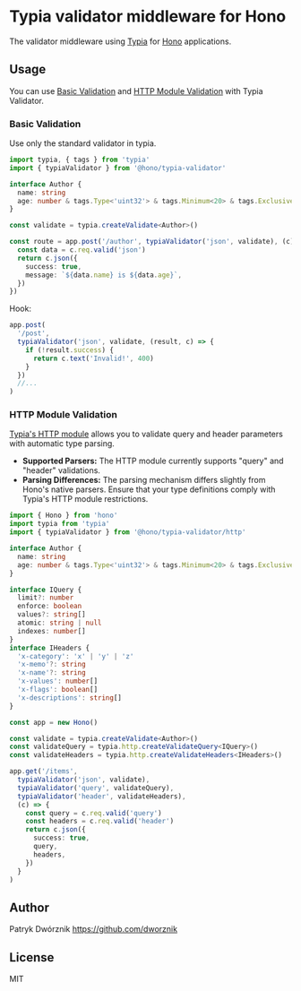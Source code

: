 # Typia validator middleware for Hono

The validator middleware using [Typia](https://typia.io/docs/) for [Hono](https://honojs.dev) applications.

## Usage

You can use [Basic Validation](#basic-validation) and [HTTP Module Validation](#http-module-validation) with Typia Validator.

### Basic Validation

Use only the standard validator in typia.

```ts
import typia, { tags } from 'typia'
import { typiaValidator } from '@hono/typia-validator'

interface Author {
  name: string
  age: number & tags.Type<'uint32'> & tags.Minimum<20> & tags.ExclusiveMaximum<100>
}

const validate = typia.createValidate<Author>()

const route = app.post('/author', typiaValidator('json', validate), (c) => {
  const data = c.req.valid('json')
  return c.json({
    success: true,
    message: `${data.name} is ${data.age}`,
  })
})
```

Hook:

```ts
app.post(
  '/post',
  typiaValidator('json', validate, (result, c) => {
    if (!result.success) {
      return c.text('Invalid!', 400)
    }
  })
  //...
)
```

### HTTP Module Validation

[Typia's HTTP module](https://typia.io/docs/misc/#http-module) allows you to validate query and header parameters with automatic type parsing.

- **Supported Parsers:** The HTTP module currently supports "query" and "header" validations.
- **Parsing Differences:** The parsing mechanism differs slightly from Hono's native parsers. Ensure that your type definitions comply with Typia's HTTP module restrictions.

```typescript
import { Hono } from 'hono'
import typia from 'typia'
import { typiaValidator } from '@hono/typia-validator/http'

interface Author {
  name: string
  age: number & tags.Type<'uint32'> & tags.Minimum<20> & tags.ExclusiveMaximum<100>
}

interface IQuery {
  limit?: number
  enforce: boolean
  values?: string[]
  atomic: string | null
  indexes: number[]
}
interface IHeaders {
  'x-category': 'x' | 'y' | 'z'
  'x-memo'?: string
  'x-name'?: string
  'x-values': number[]
  'x-flags': boolean[]
  'x-descriptions': string[]
}

const app = new Hono()

const validate = typia.createValidate<Author>()
const validateQuery = typia.http.createValidateQuery<IQuery>()
const validateHeaders = typia.http.createValidateHeaders<IHeaders>()

app.get('/items',
  typiaValidator('json', validate),
  typiaValidator('query', validateQuery),
  typiaValidator('header', validateHeaders),
  (c) => {
    const query = c.req.valid('query')
    const headers = c.req.valid('header')
    return c.json({
      success: true,
      query,
      headers,
    })
  }
)
```
## Author

Patryk Dwórznik <https://github.com/dworznik>

## License

MIT
